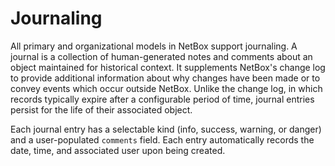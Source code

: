 # Journaling

All primary and organizational models in NetBox support journaling. A journal is a collection of human-generated notes and comments about an object maintained for historical context. It supplements NetBox's change log to provide additional information about why changes have been made or to convey events which occur outside NetBox. Unlike the change log, in which records typically expire after a configurable period of time, journal entries persist for the life of their associated object.

Each journal entry has a selectable kind (info, success, warning, or danger) and a user-populated `comments` field. Each entry automatically records the date, time, and associated user upon being created.
